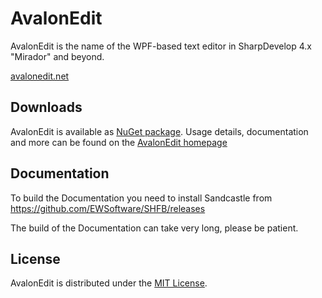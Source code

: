 ﻿# AvalonEdit

AvalonEdit is the name of the WPF-based text editor in SharpDevelop 4.x "Mirador" and beyond.

[avalonedit.net](http://avalonedit.net/)


Downloads
-------

AvalonEdit is available as [NuGet package](https://www.nuget.org/packages/AvalonEdit). Usage details, documentation and more
can be found on the [AvalonEdit homepage](http://avalonedit.net/)

Documentation
-------
To build the Documentation you need to install Sandcastle from https://github.com/EWSoftware/SHFB/releases

The build of the Documentation can take very long, please be patient.


License
-------

AvalonEdit is distributed under the [MIT License](http://opensource.org/licenses/MIT).

